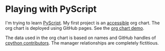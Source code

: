 # Playing with PyScript

I'm trying to learn [PyScript](https://pyscript.net/). My first project is an [accessible](https://www.w3.org/WAI/fundamentals/accessibility-intro/) org chart. The org chart is deployed using GitHub pages. See the [org chart demo](https://benjiallen.github.io/pyscript-playground/org-chart.html).

The data used in the org chart is based on names and GitHub handles of [cpython contributors](https://github.com/python/cpython/graphs/contributors). The manager relationships are completely fictitious.
